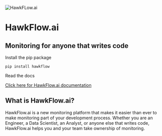![HawkFLow.ai](https://hawkflow.ai/static/images/emails/bars.png)

# HawkFlow.ai

## Monitoring for anyone that writes code

Install the pip package

`pip install hawkflow`

Read the docs

[Click here for HawkFlow.ai documentation](http://docs.hawkflow.ai/)

## What is HawkFlow.ai?

HawkFlow.ai is a new monitoring platform that makes it easier than ever to make monitoring part of your development process. Whether you are an Engineer, a Data Scientist, an Analyst, or anyone else that writes code, HawkFlow.ai helps you and your team take ownership of monitoring.